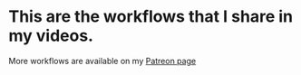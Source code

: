 # This are the workflows that I share in my videos.

More workflows are available on my [Patreon page](https://bit.ly/44js1Xx)
